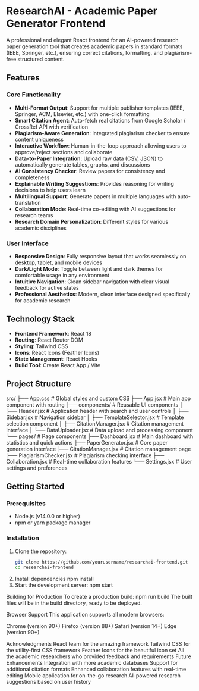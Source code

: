 # ResearchAI - Academic Paper Generator Frontend

A professional and elegant React frontend for an AI-powered research paper generation tool that creates academic papers in standard formats (IEEE, Springer, etc.), ensuring correct citations, formatting, and plagiarism-free structured content.

## Features

### Core Functionality
- **Multi-Format Output**: Support for multiple publisher templates (IEEE, Springer, ACM, Elsevier, etc.) with one-click formatting
- **Smart Citation Agent**: Auto-fetch real citations from Google Scholar / CrossRef API with verification
- **Plagiarism-Aware Generation**: Integrated plagiarism checker to ensure content uniqueness
- **Interactive Workflow**: Human-in-the-loop approach allowing users to approve/reject sections and collaborate
- **Data-to-Paper Integration**: Upload raw data (CSV, JSON) to automatically generate tables, graphs, and discussions
- **AI Consistency Checker**: Review papers for consistency and completeness
- **Explainable Writing Suggestions**: Provides reasoning for writing decisions to help users learn
- **Multilingual Support**: Generate papers in multiple languages with auto-translation
- **Collaboration Mode**: Real-time co-editing with AI suggestions for research teams
- **Research Domain Personalization**: Different styles for various academic disciplines

### User Interface
- **Responsive Design**: Fully responsive layout that works seamlessly on desktop, tablet, and mobile devices
- **Dark/Light Mode**: Toggle between light and dark themes for comfortable usage in any environment
- **Intuitive Navigation**: Clean sidebar navigation with clear visual feedback for active states
- **Professional Aesthetics**: Modern, clean interface designed specifically for academic research

## Technology Stack

- **Frontend Framework**: React 18
- **Routing**: React Router DOM
- **Styling**: Tailwind CSS
- **Icons**: React Icons (Feather Icons)
- **State Management**: React Hooks
- **Build Tool**: Create React App / Vite

## Project Structure
src/
├── App.css # Global styles and custom CSS
├── App.jsx # Main app component with routing
├── components/ # Reusable UI components
│ ├── Header.jsx # Application header with search and user controls
│ ├── Sidebar.jsx # Navigation sidebar
│ ├── TemplateSelector.jsx # Template selection component
│ ├── CitationManager.jsx # Citation management interface
│ └── DataUploader.jsx # Data upload and processing component
└── pages/ # Page components
├── Dashboard.jsx # Main dashboard with statistics and quick actions
├── PaperGenerator.jsx # Core paper generation interface
├── CitationManager.jsx # Citation management page
├── PlagiarismChecker.jsx # Plagiarism checking interface
├── Collaboration.jsx # Real-time collaboration features
└── Settings.jsx # User settings and preferences


## Getting Started

### Prerequisites
- Node.js (v14.0.0 or higher)
- npm or yarn package manager

### Installation

1. Clone the repository:
   ```bash
   git clone https://github.com/yourusername/researchai-frontend.git
   cd researchai-frontend
2. Install dependencies
   npm install
3. Start the development server:
   npm start

Building for Production
To create a production build:
  npm run build
The built files will be in the build directory, ready to be deployed.

Browser Support
This application supports all modern browsers:

Chrome (version 90+)
Firefox (version 88+)
Safari (version 14+)
Edge (version 90+)

Acknowledgments
React team for the amazing framework
Tailwind CSS for the utility-first CSS framework
Feather Icons for the beautiful icon set
All the academic researchers who provided feedback and requirements
Future Enhancements
Integration with more academic databases
Support for additional citation formats
Enhanced collaboration features with real-time editing
Mobile application for on-the-go research
AI-powered research suggestions based on user history


